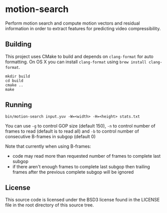 # motion-search

Perform motion search and compute motion vectors and residual information in order to extract features for predicting video compressibility.

## Building

This project uses CMake to build and depends on `clang-format` for
auto formatting. On OS X you can install `clang-format` using
`brew install clang-format`.


``` shell
mkdir build
cd build
cmake ..
make
```

## Running

``` shell
bin/motion-search input.yuv -W=<width> -H=<height> stats.txt
```

You can use `-g` to control GOP size (default 150), `-n` to control
number of frames to read (default is to read all) and `-b` to control
number of consecutive B-frames in subgop (default 0)

Note that currently when using B-frames:
* code may read more than requested number of frames to complete last subgop
* if there aren't enough frames to complete last subgop then trailing
  frames after the previous complete subgop will be ignored

## License

This source code is licensed under the BSD3 license found in the
LICENSE file in the root directory of this source tree.

